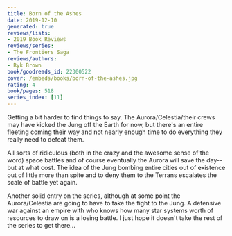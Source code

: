 ```yaml
---
title: Born of the Ashes
date: 2019-12-10
generated: true
reviews/lists:
- 2019 Book Reviews
reviews/series:
- The Frontiers Saga
reviews/authors:
- Ryk Brown
book/goodreads_id: 22300522
cover: /embeds/books/born-of-the-ashes.jpg
rating: 4
book/pages: 518
series_index: [11]
---
```

Getting a bit harder to find things to say. The Aurora/Celestia/their crews may have kicked the Jung off the Earth for now, but there's an entire fleeting coming their way and not nearly enough time to do everything they really need to defeat them.  

All sorts of ridiculous (both in the crazy and the awesome sense of the word) space battles and of course eventually the Aurora will save the day--but at what cost. The idea of the Jung bombing entire cities out of existence out of little more than spite and to deny them to the Terrans escalates the scale of battle yet again.  

<!--more-->

Another solid entry on the series, although at some point the Aurora/Celestia are going to have to take the fight to the Jung. A defensive war against an empire with who knows how many star systems worth of resources to draw on is a losing battle. I just hope it doesn't take the rest of the series to get there...